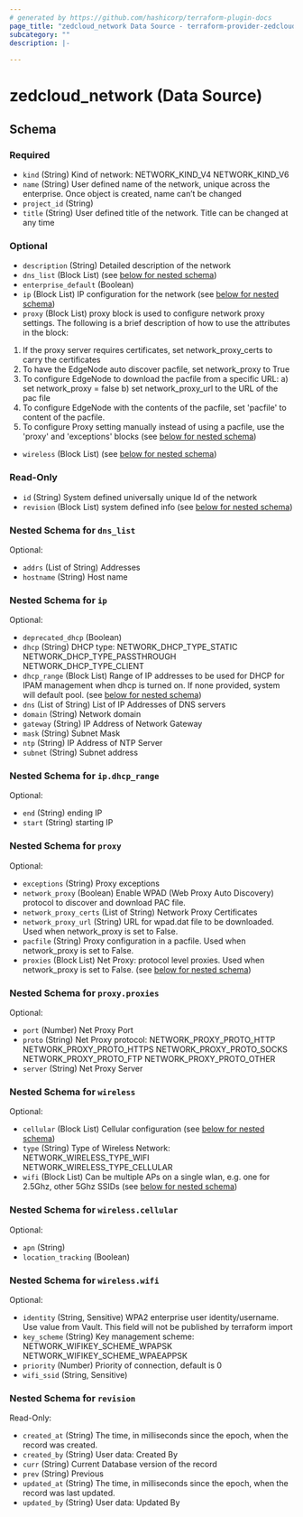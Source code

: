 ```yaml
---
# generated by https://github.com/hashicorp/terraform-plugin-docs
page_title: "zedcloud_network Data Source - terraform-provider-zedcloud"
subcategory: ""
description: |-
  
---
```


# zedcloud_network (Data Source)





<!-- schema generated by tfplugindocs -->
## Schema

### Required

- `kind` (String) Kind of network:
NETWORK_KIND_V4
NETWORK_KIND_V6
- `name` (String) User defined name of the network, unique across the enterprise. Once object is created, name can’t be changed
- `project_id` (String)
- `title` (String) User defined title of the network. Title can be changed at any time

### Optional

- `description` (String) Detailed description of the network
- `dns_list` (Block List) (see [below for nested schema](#nestedblock--dns_list))
- `enterprise_default` (Boolean)
- `ip` (Block List) IP configuration for the network (see [below for nested schema](#nestedblock--ip))
- `proxy` (Block List) proxy block is used to configure network proxy settings. The following is a brief description of how to use the attributes in the block:
1) If the proxy server requires certificates, set network_proxy_certs to carry the certificates
2) To have the EdgeNode auto discover pacfile, set network_proxy to True
3) To configure EdgeNode to download the pacfile from a specific URL:
    a) set network_proxy = false
	b) set network_proxy_url to the URL of the pac file
4) To configure EdgeNode with the contents of the pacfile, set 'pacfile' to content of the pacfile.
5) To configure Proxy setting manually instead of using a pacfile, use the 'proxy' and 'exceptions' blocks (see [below for nested schema](#nestedblock--proxy))
- `wireless` (Block List) (see [below for nested schema](#nestedblock--wireless))

### Read-Only

- `id` (String) System defined universally unique Id of the network
- `revision` (Block List) system defined info (see [below for nested schema](#nestedblock--revision))

<a id="nestedblock--dns_list"></a>
### Nested Schema for `dns_list`

Optional:

- `addrs` (List of String) Addresses
- `hostname` (String) Host name


<a id="nestedblock--ip"></a>
### Nested Schema for `ip`

Optional:

- `deprecated_dhcp` (Boolean)
- `dhcp` (String) DHCP type:
NETWORK_DHCP_TYPE_STATIC
NETWORK_DHCP_TYPE_PASSTHROUGH
NETWORK_DHCP_TYPE_CLIENT
- `dhcp_range` (Block List) Range of IP addresses to be used for DHCP for IPAM management when dhcp is turned on. If none provided, system will default pool. (see [below for nested schema](#nestedblock--ip--dhcp_range))
- `dns` (List of String) List of IP Addresses of DNS servers
- `domain` (String) Network domain
- `gateway` (String) IP Address of Network Gateway
- `mask` (String) Subnet Mask
- `ntp` (String) IP Address of NTP Server
- `subnet` (String) Subnet address

<a id="nestedblock--ip--dhcp_range"></a>
### Nested Schema for `ip.dhcp_range`

Optional:

- `end` (String) ending IP
- `start` (String) starting IP



<a id="nestedblock--proxy"></a>
### Nested Schema for `proxy`

Optional:

- `exceptions` (String) Proxy exceptions
- `network_proxy` (Boolean) Enable WPAD (Web Proxy Auto Discovery) protocol to discover and download PAC file.
- `network_proxy_certs` (List of String) Network Proxy Certificates
- `network_proxy_url` (String) URL for wpad.dat file to be downloaded. Used when network_proxy is set to False.
- `pacfile` (String) Proxy configuration in a pacfile. Used when network_proxy is set to False.
- `proxies` (Block List) Net Proxy: protocol level proxies. Used when network_proxy is set to False. (see [below for nested schema](#nestedblock--proxy--proxies))

<a id="nestedblock--proxy--proxies"></a>
### Nested Schema for `proxy.proxies`

Optional:

- `port` (Number) Net Proxy Port
- `proto` (String) Net Proxy protocol:
NETWORK_PROXY_PROTO_HTTP
NETWORK_PROXY_PROTO_HTTPS
NETWORK_PROXY_PROTO_SOCKS
NETWORK_PROXY_PROTO_FTP
NETWORK_PROXY_PROTO_OTHER
- `server` (String) Net Proxy Server



<a id="nestedblock--wireless"></a>
### Nested Schema for `wireless`

Optional:

- `cellular` (Block List) Cellular configuration (see [below for nested schema](#nestedblock--wireless--cellular))
- `type` (String) Type of Wireless Network:
NETWORK_WIRELESS_TYPE_WIFI
NETWORK_WIRELESS_TYPE_CELLULAR
- `wifi` (Block List) Can be multiple APs on a single wlan, e.g. one for 2.5Ghz, other 5Ghz SSIDs (see [below for nested schema](#nestedblock--wireless--wifi))

<a id="nestedblock--wireless--cellular"></a>
### Nested Schema for `wireless.cellular`

Optional:

- `apn` (String)
- `location_tracking` (Boolean)


<a id="nestedblock--wireless--wifi"></a>
### Nested Schema for `wireless.wifi`

Optional:

- `identity` (String, Sensitive) WPA2 enterprise user identity/username. Use value from Vault.	This field will not be published by terraform import
- `key_scheme` (String) Key management scheme:
NETWORK_WIFIKEY_SCHEME_WPAPSK
NETWORK_WIFIKEY_SCHEME_WPAEAPPSK
- `priority` (Number) Priority of connection, default is 0
- `wifi_ssid` (String, Sensitive)



<a id="nestedblock--revision"></a>
### Nested Schema for `revision`

Read-Only:

- `created_at` (String) The time, in milliseconds since the epoch, when the record was created.
- `created_by` (String) User data: Created By
- `curr` (String) Current Database version of the record
- `prev` (String) Previous
- `updated_at` (String) The time, in milliseconds since the epoch, when the record was last updated.
- `updated_by` (String) User data: Updated By
